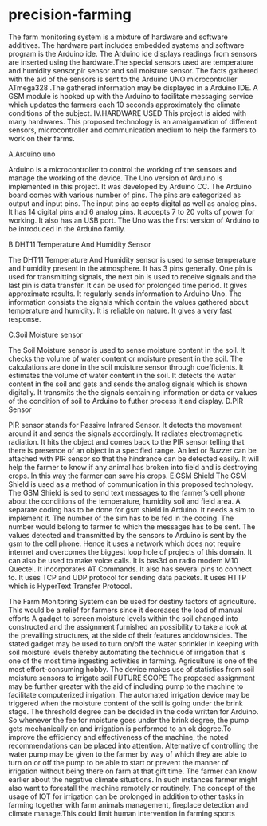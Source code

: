 # precision-farming
The farm monitoring system is a mixture of hardware and software additives. 
The hardware part includes embedded systems and software program is the Arduino ide.
The Arduino ide displays readings from sensors are inserted using the hardware.The special sensors used
are temperature and humidity sensor,pir sensor and soil moisture sensor. The facts gathered with the aid of the sensors is sent to the Arduino UNO microcontroller ATmega328
.The gathered information may be displayed in a Arduino IDE.
A GSM module is hooked up with the Arduino to facilitate messaging service which updates the farmers each 10 seconds approximately the climate conditions of the subject.
IV.HARDWARE USED This project is aided with many hardwares. This proposed technology is an amalgamation of different sensors,
microcontroller and communication medium to help the farmers to work on their farms.

A.Arduino uno

Arduino is a microcontroller to control the working of the sensors and manage the working of the device. The Uno version of Arduino is implemented in this project. It was developed by Arduino CC. The Arduino board comes with various number of pins. The pins are categorized as output and input pins. The input pins ac cepts digital as well as analog pins. It has 14 digital pins and 6 analog pins. It accepts 7 to 20 volts of power for working. It also has an USB port. The Uno was the first version of Arduino to be introduced in the Arduino family.

B.DHT11 Temperature And Humidity Sensor

The DHT11 Temperature And Humidity sensor is used to sense temperature and humidity present in the atmosphere. It has 3 pins generally. One pin is used for transmitting signals, the next pin is used to receive signals and the last pin is data transfer. It can be used for prolonged time period. It gives approximate results. It regularly sends information to Arduino Uno. The information consists the signals which contain the values gathered about temperature and humidity. It is reliable on nature. It gives a very fast response.

C.Soil Moisture sensor

The Soil Moisture sensor is used to sense moisture content in the soil. It checks the volume of water content or moisture present in the soil. The calculations are done in the soil moisture sensor through coefficients. It estimates the volume of water content in the soil. It detects the water content in the soil and gets and sends the analog signals which is shown digitally. It transmits the the signals containing information or data or values of the condition of soil to Arduino to futher process it and display.
D.PIR Sensor

PIR sensor stands for Passive Infrared Sensor. It detects the movement around it and sends the signals accordingly. It radiates electromagnetic radiation. It hits the object and comes back to the PIR sensor telling that there is presence of an object in a specified range. An led or Buzzer can be attached with PIR sensor so that the hindrance can be detected easily. It will help the farmer to know if any animal has broken into field and is destroying crops. In this way the farmer can save his crops.
E.GSM Shield The GSM Shield is used as a method of communication in this proposed technology. The GSM Shield is sed to send text messages to the farmer’s cell phone about the conditions of the temperature, humidity soil and field area. A separate coding has to be done for gsm shield in Arduino. It needs a sim to implement it. The number of the sim has to be fed in the coding. The number would belong to farmer to which the messages has to be sent. The values detected and transmitted by the sensors to Arduino is sent by the gsm to the cell phone. Hence it uses a network which does not require internet and overcpmes the biggest loop hole of projects of this domain. It can also be used to make voice calls. It is bas3d on radio modem M10 Quectel. It incorporates AT Commands. It also has several pins to connect to. It uses TCP and UDP protocol for sending data packets. It uses HTTP which is HyperText Transfer Protocol.

The Farm Monitoring System can be used for destiny factors of agriculture. This would be a relief for farmers since it decreases the load of manual efforts A gadget to screen moisture levels within the soil changed into constructed and the assignment furnished an possibility to take a look at the prevailing structures, at the side of their features anddownsides. The stated gadget may be used to turn on/off the water sprinkler in keeping with soil moisture levels thereby automating the technique of irrigation that is one of the most time ingesting activities in farming. Agriculture is one of the most effort-consuming hobby. The device makes use of statistics from soil moisture sensors to irrigate soil FUTURE SCOPE The proposed assignment may be further greater with the aid of including pump to the machine to facilitate computerized irrigation. The automated irrigation device may be triggered when the moisture content of the soil is going under the brink stage. The threshold degree can be decided in the code written for Arduino. So whenever the fee for moisture goes under the brink degree, the pump gets mechanically on and irrigation is performed to an ok degree.To improve the efficiency and effectiveness of the machine, the noted recommendations can be placed into attention. Alternative of controlling the water pump may be given to the farmer by way of which they are able to turn on or off the pump to be able to start or prevent the manner of irrigation without being there on farm at that gift time. The farmer can know earlier about the negative climate situations. In such instances farmer might also want to forestall the machine remotely or routinely. The concept of the usage of IOT for irrigation can be prolonged in addition to other tasks in farming together with farm animals management, fireplace detection and climate manage.This could limit human intervention in farming sports
